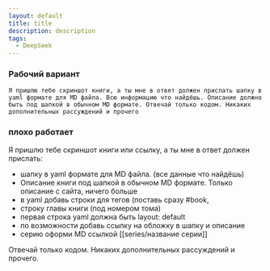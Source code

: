 ```yaml
---
layout: default
title: title
description: description
tags:
  - DeepSeek
---
```

### Рабочий вариант

`Я пришлю тебе скриншот книги, а ты мне в ответ должен прислать шапку в yaml формате для MD файла. Всю информацию что найдёшь. Описание должно быть под шапкой в обычном MD формате. Отвечай только кодом. Никаких дополнительных рассуждений и прочего`

### плохо работает
Я пришлю тебе скриншот книги или ссылку, а ты мне в ответ должен прислать:
- шапку в yaml формате для MD файла. (все данные что найдёшь) 
- Описание книги под шапкой в обычном MD формате. Только описание с сайта, ничего больше
- в yaml добавь строки для тегов (поставь сразу #book, 
- строку главы книги (под номером тома)
- первая строка yaml должна быть layout: default
- по возможности добавь ссылку на обложку в шапку и описание 
- серию оформи MD ссылкой [[series/название серии]]  

Отвечай только кодом. Никаких дополнительных рассуждений и прочего. 